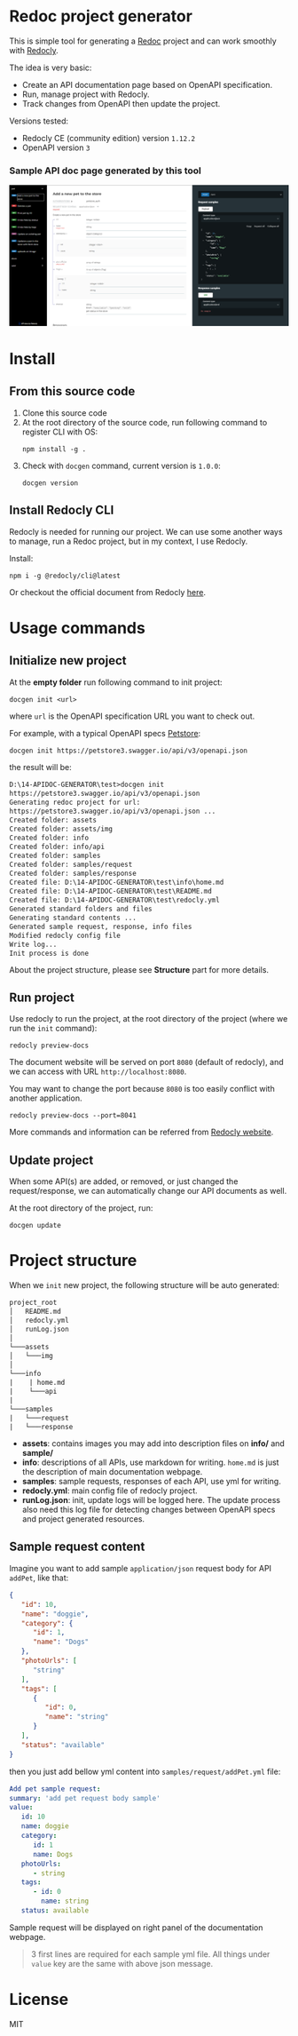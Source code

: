 # Redoc project generator

This is simple tool for generating a [Redoc](https://github.com/Redocly/redoc) project and can work smoothly with [Redocly](https://redocly.com/docs/cli).

The idea is very basic:
* Create an API documentation page based on OpenAPI specification.
* Run, manage project with Redocly.
* Track changes from OpenAPI then update the project.

Versions tested:
* Redocly CE (community edition) version ``1.12.2``
* OpenAPI version ``3``

### Sample API doc page generated by this tool
![sample page](./sample.png)

# Install
## From this source code
1. Clone this source code
2. At the root directory of the source code, run following command to register CLI with OS:
    ```shell
   npm install -g .
   ```
3. Check with ``docgen`` command, current version is ``1.0.0``:
    ```
    docgen version
    ``` 
## Install Redocly CLI
Redocly is needed for running our project. We can use some another ways to manage, run a Redoc project, but in my context, I use Redocly.

Install:
   ```shell
   npm i -g @redocly/cli@latest
   ```
Or checkout the official document from Redocly [here](https://redocly.com/docs/cli/installation/).

# Usage commands
## Initialize new project
At the **empty folder** run following command to init project:
   ```shell
   docgen init <url>
   ```
where ``url`` is the OpenAPI specification URL you want to check out.

For example, with a typical OpenAPI specs [Petstore](https://petstore3.swagger.io/):
   ```shell
   docgen init https://petstore3.swagger.io/api/v3/openapi.json
   ```
the result will be:
   ```shell
   D:\14-APIDOC-GENERATOR\test>docgen init https://petstore3.swagger.io/api/v3/openapi.json
   Generating redoc project for url: https://petstore3.swagger.io/api/v3/openapi.json ...
   Created folder: assets
   Created folder: assets/img
   Created folder: info
   Created folder: info/api
   Created folder: samples
   Created folder: samples/request
   Created folder: samples/response
   Created file: D:\14-APIDOC-GENERATOR\test\info\home.md
   Created file: D:\14-APIDOC-GENERATOR\test\README.md
   Created file: D:\14-APIDOC-GENERATOR\test\redocly.yml
   Generated standard folders and files
   Generating standard contents ...
   Generated sample request, response, info files
   Modified redocly config file
   Write log...
   Init process is done
   ```
About the project structure, please see **Structure** part for more details.

## Run project
Use redocly to run the project, at the root directory of the project (where we run the ``init`` command):
   ```shell
   redocly preview-docs 
   ```
The document website will be served on port ``8080`` (default of redocly), and we can access with URL ``http://localhost:8080``.

You may want to change the port because ``8080`` is too easily conflict with another application.
   ```shell
   redocly preview-docs --port=8041
   ```
More commands and information can be referred from [Redocly website](https://redocly.com/docs/cli/commands/preview-docs/).

## Update project
When some API(s) are added, or removed, or just changed the request/response, we can automatically change our API documents as well.

At the root directory of the project, run:
   ```shell
   docgen update
   ```

# Project structure
When we ``init`` new project, the following structure will be auto generated:
   ```
project_root
│   README.md
│   redocly.yml
│   runLog.json    
│
└───assets
│   └───img
│   
└───info
|    | home.md
|    └───api
|
└───samples
|   └───request
|   └───response   
   ```
* **assets**: contains images you may add into description files on **info/** and **sample/**
* **info**: descriptions of all APIs, use markdown for writing. ``home.md`` is just the description of main documentation webpage.
* **samples**: sample requests, responses of each API, use yml for writing.
* **redocly.yml**: main config file of redocly project.
* **runLog.json**: init, update logs will be logged here. The update process also need this log file for detecting changes between OpenAPI specs and project generated resources.

## Sample request content
Imagine you want to add sample ``application/json`` request body for API ``addPet``, like that:
   ```json
  {
      "id": 10,
      "name": "doggie",
      "category": {
         "id": 1,
         "name": "Dogs"
      },
      "photoUrls": [
         "string"
      ],
      "tags": [
         {
            "id": 0,
            "name": "string"
         }
      ],
      "status": "available"
   }   
   ```
then you just add bellow yml content into ``samples/request/addPet.yml`` file:
   ```yaml
   Add pet sample request:
   summary: 'add pet request body sample'
   value:
      id: 10
      name: doggie
      category:
         id: 1
         name: Dogs
      photoUrls:
         - string
      tags:
         - id: 0
           name: string
      status: available
   ```
Sample request will be displayed on right panel of the documentation webpage.

> 3 first lines are required for each sample yml file. All things under ``value`` key are the same with above json message.

# License
MIT
